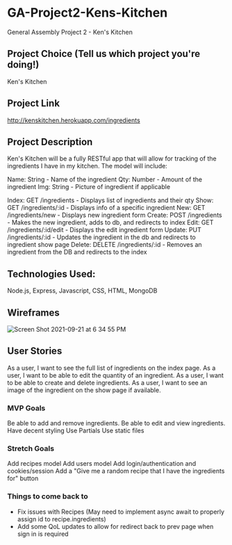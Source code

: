 # GA-Project2-Kens-Kitchen
General Assembly Project 2 - Ken's Kitchen

## Project Choice (Tell us which project you're doing!)
Ken's Kitchen

## Project Link
http://kenskitchen.herokuapp.com/ingredients

## Project Description

Ken's Kitchen will be a fully RESTful app that will allow for tracking of the ingredients I have in my kitchen. The model will include:

Name: String - Name of the ingredient
Qty: Number - Amount of the ingredient
Img: String - Picture of ingredient if applicable 



Index: GET /ingredients - Displays list of ingredients and their qty
Show: GET /ingredients/:id - Displays info of a specific ingredient
New: GET /ingredients/new - Displays new ingredient form
Create: POST /ingredients - Makes the new ingredient, adds to db, and redirects to index
Edit: GET /ingredients/:id/edit - Displays the edit ingredient form
Update: PUT /ingredients/:id - Updates the ingredient in the db and redirects to ingredient show page
Delete: DELETE /ingredients/:id - Removes an ingredient from the DB and redirects to the index

## Technologies Used:
Node.js, Express, Javascript, CSS, HTML, MongoDB

## Wireframes

![Screen Shot 2021-09-21 at 6 34 55 PM](https://media.git.generalassemb.ly/user/36937/files/ca578900-1b0a-11ec-85bd-42c32602d6e8)



## User Stories

As a user, I want to see the full list of ingredients on the index page.
As a user, I want to be able to edit the quantity of an ingredient.
As a user, I want to be able to create and delete ingredients.
As a user, I want to see an image of the ingredient on the show page if available.


### MVP Goals
Be able to add and remove ingredients.
Be able to edit and view ingredients.
Have decent styling
Use Partials
Use static files

### Stretch Goals
Add recipes model
Add users model
Add login/authentication and cookies/session
Add a "Give me a random recipe that I have the ingredients for" button


### Things to come back to
- Fix issues with Recipes (May need to implement async await to properly assign id to recipe.ingredients)
- Add some QoL updates to allow for redirect back to prev page when sign in is required


